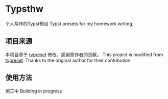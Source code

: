 # Typsthw 
个人写作的Typst预设
Typst presets for my homework writing.

## 项目来源 
本项目基于 [typreset](https://github.com/Fr4nk1inCs/typreset) 修改，感谢原作者的贡献。
This project is modified from [typreset](https://github.com/Fr4nk1inCs/typreset). Thanks to the original author for their contribution.

## 使用方法
施工中
Building in progress